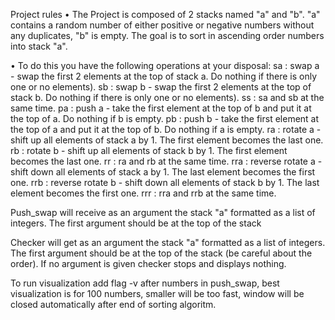 Project rules
• The Project is composed of 2 stacks named "a" and "b".
"a" contains a random number of either positive or negative numbers without
any duplicates, "b" is empty. The goal is to sort in ascending order numbers
into stack "a".

• To do this you have the following operations at your disposal:
sa : swap a - swap the first 2 elements at the top of stack a. Do nothing if there
is only one or no elements).
sb : swap b - swap the first 2 elements at the top of stack b. Do nothing if there
is only one or no elements).
ss : sa and sb at the same time.
pa : push a - take the first element at the top of b and put it at the top of a. Do
nothing if b is empty.
pb : push b - take the first element at the top of a and put it at the top of b. Do
nothing if a is empty.
ra : rotate a - shift up all elements of stack a by 1. The first element becomes
the last one.
rb : rotate b - shift up all elements of stack b by 1. The first element becomes
the last one.
rr : ra and rb at the same time.
rra : reverse rotate a - shift down all elements of stack a by 1. The last element
becomes the first one.
rrb : reverse rotate b - shift down all elements of stack b by 1. The last element
becomes the first one.
rrr : rra and rrb at the same time.

  Push_swap will receive as an argument the stack "a" formatted as a list of integers.
The first argument should be at the top of the stack
 
  Checker will get as an argument the stack "a" formatted as a list of integers. 
The first argument should be at the top of the stack (be careful about the order). If 
no argument is given checker stops and displays nothing.

  To run visualization add flag -v after numbers in push_swap, best visualization is for 100
numbers, smaller will be too fast, window will be closed automatically after end of sorting
algoritm.
